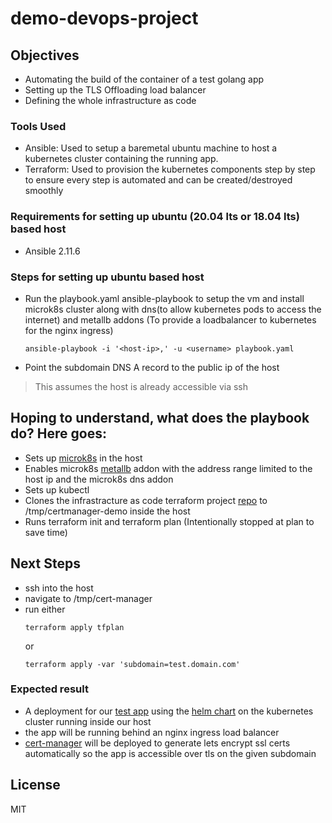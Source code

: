 # demo-devops-project

## Objectives

-  Automating the build of the container of a test golang app
-  Setting up the TLS Offloading load balancer
-  Defining the whole infrastructure as code

### Tools Used
- Ansible: Used to setup a baremetal ubuntu machine to host a kubernetes cluster containing the running app.
- Terraform: Used to provision the kubernetes components step by step to ensure every step is automated and can be created/destroyed smoothly

### Requirements for setting up ubuntu (20.04 lts or 18.04 lts) based host 
- Ansible 2.11.6
### Steps for setting up ubuntu based host 
- Run the playbook.yaml ansible-playbook to setup the vm and install microk8s cluster along with dns(to allow kubernetes pods to access the internet) and metallb addons (To provide a loadbalancer to kubernetes for the nginx ingress)
    ```
    ansible-playbook -i '<host-ip>,' -u <username> playbook.yaml 
    ```
- Point the subdomain DNS A record to the public ip of the host

> This assumes the host is already accessible via ssh

## Hoping to understand, what does the playbook do? Here goes:
- Sets up [microk8s](https://microk8s.io/) in the host
- Enables microk8s [metallb](https://metallb.universe.tf/) addon with the address range limited to the host ip and the microk8s dns addon
- Sets up kubectl
- Clones the infrastracture as code terraform project [repo](https://github.com/ahsang/certmanager-demo) to /tmp/certmanager-demo inside the host
- Runs terraform init and terraform plan (Intentionally stopped at plan to save time)

## Next Steps
- ssh into the host
- navigate to /tmp/cert-manager
- run either
    ```
    terraform apply tfplan
    ```
    or 
    ```
    terraform apply -var 'subdomain=test.domain.com'

### Expected result
- A deployment for our [test app](https://github.com/ahsang/golang-cicd) using the [helm chart](https://github.com/ahsang/certmanager-demo/tree/master/outyet) on the kubernetes cluster running inside our host
- the app will be running behind an nginx ingress load balancer
- [cert-manager](https://cert-manager.io/) will be deployed to generate lets encrypt ssl certs automatically so the app is accessible over tls on the given subdomain



## License

MIT

